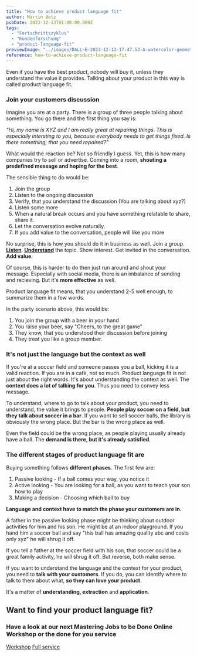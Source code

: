 ```yaml
---
title: "How to achieve product language fit"
author: Martin Betz
pubDate: 2023-12-13T01:00:00.000Z
tags:
  - "Fortschrittszyklus"
  - "Kundenforschung"
  - "product-language-fit"
previewImage: "../images/DALL·E-2023-12-12-17.47.53-A-watercolor-geometric-style-illustration-of-a-businesswoman-whispering-something-into-the-ear-of-a-businessman-while-holding-a-small-present-in-one-.png"
reference: how-to-achieve-product-language-fit
---
```


Even if you have the best product, nobody will buy it, unless they understand the value it provides. Talking about your product in this way is called product language fit.

### Join your customers discussion

Imagine you are at a party. There is a group of three people talking about something. You go there and the first thing you say is:

_"Hi, my name is XYZ and I am really great at repairing things. This is especially intersting to you, because everybody needs to get things fixed. Is there something, that you need repaired?"_

What would the reaction be? Not so friendly I guess. Yet, this is how many companies try to sell or advertise. Coming into a room, **shouting a predefined message and hoping for the best**.

The sensible thing to do would be:

1. Join the group
2. Listen to the ongoing discussion
3. Verify, that you understand the discussion (You are talking about xyz?)
4. Listen some more
5. When a natural break occurs and you have something relatable to share, share it.
6. Let the conversation evolve naturally.
7. If you add value to the conversation, people will like you more

No surprise, this is how you should do it in business as well. Join a group. **[Listen](/en/blog/five-steps-to-ask-better-questions/)**. [**Understand**](/en/blog/structuring-unlearned-information/) the topic. Show interest. Get invited in the conversation. **Add value**.

Of course, this is harder to do then just run around and shout your message. Especially with social media, there is an imbalance of sending and recieving. But it's **more effective** as well.

Product language fit means, that you understand 2-5 well enough, to summarize them in a few words.

In the party scenario above, this would be:

1. You join the group with a beer in your hand
2. You raise your beer, say "Cheers, to the great game"
3. They know, that you understood their discussion before joining
4. They treat you like a group member.

### It's not just the language but the context as well

If you're at a soccer field and someone passes you a ball, kicking it is a valid reaction. If you are in a cafè, not so much. Product language fit is not just about the right words. It's about understanding the context as well. The **context does a lot of talking for you**. Thus you need to convey less message.

To understand, where to go to talk about your product, you need to understand, the value it brings to people. **People play soccer on a field, but they talk about soccer in a bar**. If you want to sell soccer balls, the library is obviously the wrong place. But the bar is the wrong place as well.

Even the field could be the wrong place, as people playing usually already have a ball. The **demand is there, but it's already satisfied**.

### The different stages of product language fit are

Buying something follows **different phases**. The first few are:

1. Passive looking - If a ball comes your way, you notice it
2. Active looking - You are looking for a ball, as you want to teach your son how to play
3. Making a decision - Choosing which ball to buy

**Language and context have to match the phase your customers are in.**

A father in the passive looking phase might be thinking about outdoor activities for him and his son. He might be at an indoor playground. If you hand him a soccer ball and say "this ball has amazing quality abc and costs only xyz" he will shrug it off.

If you tell a father at the soccer field with his son, that soccer could be a great family activity, he will shrug it off. But reverse, both make sense.

If you want to understand the language and the context for your product, you need to **talk with your customers**. If you do, you can identify where to talk to them about what, **so they can love your product**.

It's a matter of **understanding, extraction** and **application**.

## Want to find your product language fit?

### Have a look at our next Mastering Jobs to be Done Online Workshop or the done for you service

[Workshop](/services/mastering-jobs-to-be-done-online-workshop/) [Full service](/services/jobs-to-be-done-agency/)
